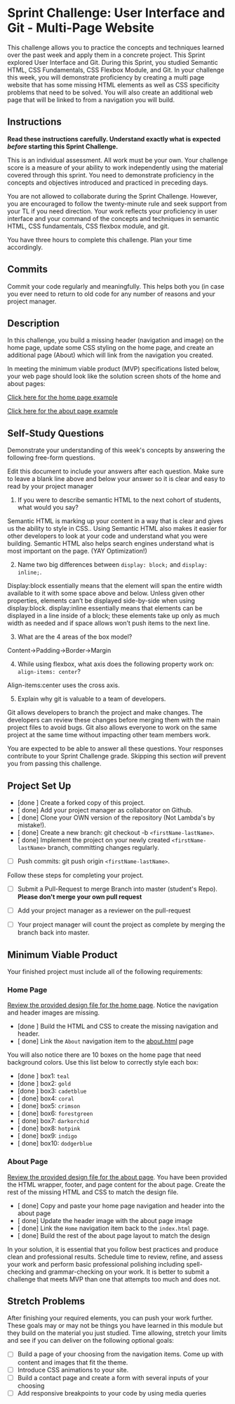 # Sprint Challenge: User Interface and Git - Multi-Page Website

This challenge allows you to practice the concepts and techniques learned over the past week and apply them in a concrete project. This Sprint explored User Interface and Git. During this Sprint, you studied Semantic HTML, CSS Fundamentals, CSS Flexbox Module, and Git. In your challenge this week, you will demonstrate proficiency by creating a multi page website that has some missing HTML elements as well as CSS specificity problems that need to be solved.  You will also create an additional web page that will be linked to from a navigation you will build.

## Instructions

**Read these instructions carefully. Understand exactly what is expected _before_ starting this Sprint Challenge.**

This is an individual assessment. All work must be your own. Your challenge score is a measure of your ability to work independently using the material covered through this sprint. You need to demonstrate proficiency in the concepts and objectives introduced and practiced in preceding days.

You are not allowed to collaborate during the Sprint Challenge. However, you are encouraged to follow the twenty-minute rule and seek support from your TL if you need direction. Your work reflects your proficiency in user interface and your command of the concepts and techniques in semantic HTML, CSS fundamentals, CSS flexbox module, and git.

You have three hours to complete this challenge. Plan your time accordingly.

## Commits

Commit your code regularly and meaningfully. This helps both you (in case you ever need to return to old code for any number of reasons and your project manager.

## Description

In this challenge, you build a missing header (navigation and image) on the home page, update some CSS styling on the home page, and create an additional page (About) which will link from the navigation you created.

In meeting the minimum viable product (MVP) specifications listed below, your web page should look like the solution screen shots of the home and about pages:

[Click here for the home page example](https://tk-assets.lambdaschool.com/39a49225-8ac9-43da-aa90-514fd60ae99a_sprint-challenge-ui-home-example.png)

[Click here for the about page example](https://tk-assets.lambdaschool.com/ede1bb1a-63ff-4801-8c02-3efa2f603190_sprint-challenge-ui-about-example.png)

## Self-Study Questions

Demonstrate your understanding of this week's concepts by answering the following free-form questions.

Edit this document to include your answers after each question. Make sure to leave a blank line above and below your answer so it is clear and easy to read by your project manager

1. If you were to describe semantic HTML to the next cohort of students, what would you say?

Semantic HTML is marking up your content in a way that is clear and gives us the ability to style in CSS.. Using Semantic HTML also makes it easier for other developers to look at your code and understand what you were building. Semantic HTML also helps search engines understand what is most important on the page. (YAY Optimization!)

2. Name two big differences between ```display: block;``` and ```display: inline;```.

Display:block essentially means that the element will span the entire width available to it with some space above and below. Unless given other properties, elements can’t be displayed side-by-side when using display:block.
display:inline essentially means that elements can be displayed in a line inside of a block; these elements take up only as much width as needed and if space allows won’t push items to the next line. 

3. What are the 4 areas of the box model?

Content->Padding->Border->Margin

4. While using flexbox, what axis does the following property work on: ```align-items: center```?

Align-items:center uses the cross axis. 

5. Explain why git is valuable to a team of developers.

Git allows developers to branch the project and make changes. The developers can review these changes before merging them with the main project files to avoid bugs. Git also allows everyone to work on the same project at the same time without impacting other team members work.

You are expected to be able to answer all these questions. Your responses contribute to your Sprint Challenge grade. Skipping this section *will* prevent you from passing this challenge.

## Project Set Up

- [done ] Create a forked copy of this project.
- [ done] Add your project manager as collaborator on Github.
- [ done] Clone your OWN version of the repository (Not Lambda's by mistake!).
- [ done] Create a new branch: git checkout -b `<firstName-lastName>`.
- [ done] Implement the project on your newly created `<firstName-lastName>` branch, committing changes regularly.
- [ ] Push commits: git push origin `<firstName-lastName>`.
 
Follow these steps for completing your project.

- [ ] Submit a Pull-Request to merge <firstName-lastName> Branch into master (student's  Repo). **Please don't merge your own pull request**
- [ ] Add your project manager as a reviewer on the pull-request
- [ ] Your project manager will count the project as complete by merging the branch back into master.
 


## Minimum Viable Product

Your finished project must include all of the following requirements:

### Home Page

[Review the provided design file for the home page](design-files/home.png).  Notice the navigation and header images are missing.

* [done ] Build the HTML and CSS to create the missing navigation and header.
* [ done] Link the `About` navigation item to the [about.html](about.html) page

You will also notice there are 10 boxes on the home page that need background colors.  Use this list below to correctly style each box:

* [done ] box1: `teal`
* [done ] box2: `gold`
* [done ] box3: `cadetblue`
* [ done] box4: `coral`
* [ done] box5: `crimson`
* [ done] box6: `forestgreen`
* [ done] box7: `darkorchid`
* [ done] box8: `hotpink`
* [ done] box9: `indigo`
* [ done] box10: `dodgerblue`

### About Page

[Review the provided design file for the about page](design-files/about.png). You have been provided the HTML wrapper, footer, and page content for the about page. Create the rest of the missing HTML and CSS to match the design file.

* [ done] Copy and paste your home page navigation and header into the about page
* [ done] Update the header image with the about page image
* [ done] Link the `Home` navigation item back to the `index.html` page.
* [ done] Build the rest of the about page layout to match the design

In your solution, it is essential that you follow best practices and produce clean and professional results. Schedule time to review, refine, and assess your work and perform basic professional polishing including spell-checking and grammar-checking on your work. It is better to submit a challenge that meets MVP than one that attempts too much and does not.

## Stretch Problems

After finishing your required elements, you can push your work further. These goals may or may not be things you have learned in this module but they build on the material you just studied. Time allowing, stretch your limits and see if you can deliver on the following optional goals:

* [ ] Build a page of your choosing from the navigation items.  Come up with content and images that fit the theme.  
* [ ] Introduce CSS animations to your site.
* [ ] Build a contact page and create a form with several inputs of your choosing
* [ ] Add responsive breakpoints to your code by using media queries
